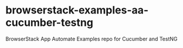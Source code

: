 # browserstack-examples-aa-cucumber-testng
BrowserStack App Automate Examples repo for Cucumber and TestNG
